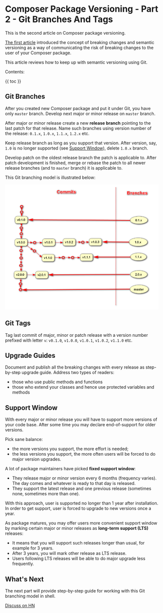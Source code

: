 # Composer Package Versioning - Part 2 - Git Branches And Tags #

This is the second article on Composer package versioning. 

[The first article](../07/composer-package-versioning-part-1-breaking-changes.html) introduced the concept of breaking changes and semantic versioning as a way of communicating the risk of breaking changes to the user of your Composer package.

This article reviews how to keep up with semantic versioning using Git.

Contents:

{{ toc }}

## Git Branches ##
 
After you created new Composer package and put it under Git, you have only `master` branch. Develop next major or minor release on `master` branch.

After major or minor release create a new **release branch** pointing to the last patch for that release. Name such branches using version number of the release: `0.1.x`, `1.0.x`, `1.1.x`, `1.2.x` etc. 

Keep release branch as long as you support that version. After version, say, `1.0` is no longer supported (see [Support Window](#support-window)), delete `1.0.x` branch.   

Develop patch on the oldest release branch the patch is applicable to. After patch development is finished, merge or rebase the patch to all newer release branches (and to `master` branch) it is applicable to.
   
This Git branching model is illustrated below:

![Git branching model](git-branching-model.png)  

## Git Tags ##

Tag last commit of major, minor or patch release with a version number prefixed with letter `v`: `v0.1.0`, `v1.0.0`, `v1.0.1`, `v1.0.2`, `v1.1.0` etc.

## Upgrade Guides ##

Document and publish all the breaking changes with every release as step-by-step upgrade guide. Address two types of readers:

* those who use public methods and functions
* those who extend your classes and hence use protected variables and methods  

## Support Window ##

With every major or minor release you will have to support more versions of your code base. After some time you may declare end-of-support for older versions. 

Pick sane balance:

* the more versions you support, the more effort is needed;
* the less versions you support, the more often users will be forced to do major version upgrades.
 
A lot of package maintainers have picked **fixed support window**: 

* They release major or minor version every 6 months (frequency varies). The day comes and whatever is ready to that day is released.
* They support the latest release and one previous release (sometimes none, sometimes more than one).

With this approach, user is supported no longer than 1 year after installation. In order to get support, user is forced to upgrade to new versions once a year.

As package matures, you may offer users more convenient support window by marking certain major or minor releases as **long-term support (LTS)** releases: 

* It means that you will support such releases longer than usual, for example for 3 years.
* After 3 years, you will mark other release as LTS release.
* Users following LTS releases will be able to do major upgrade less frequently.

## What's Next ##

The next part will provide step-by-step guide for working with this Git branching model in shell.

[Discuss on HN]()     